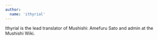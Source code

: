 ```yaml
---
author:
  name: 'ithyrial'
---
```


Ithyrial is the lead translator of Mushishi: Amefuru Sato and admin at the Mushishi Wiki.